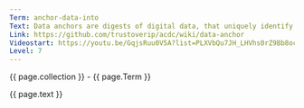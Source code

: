 ```yaml
---
Term: anchor-data-into
Text: Data anchors are digests of digital data, that uniquely identify this data
Link: https://github.com/trustoverip/acdc/wiki/data-anchor
Videostart: https://youtu.be/GqjsRuu0V5A?list=PLXVbQu7JH_LHVhs0rZ9Bb8ocyKlPljkaG&t=17m14s
Level: 7
---
```


{{ page.collection }} - {{ page.Term }}

   {{ page.text }}


